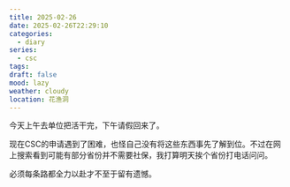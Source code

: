 ```yaml
---
title: 2025-02-26
date: 2025-02-26T22:29:10
categories:
  - diary
series:
  - csc
tags: 
draft: false
mood: lazy
weather: cloudy
location: 花渔洞
---
```

今天上午去单位把活干完，下午请假回来了。

现在CSC的申请遇到了困难，也怪自己没有将这些东西事先了解到位。不过在网上搜索看到可能有部分省份并不需要社保，我打算明天挨个省份打电话问问。

必须每条路都全力以赴才不至于留有遗憾。

